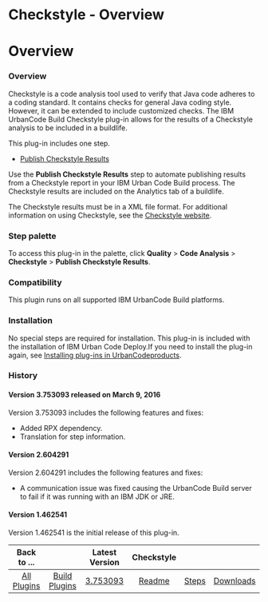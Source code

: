 
Checkstyle - Overview
=====================

# Overview


### Overview




Checkstyle is a code analysis tool used to verify that Java code adheres to a coding standard. It contains checks for general Java coding style. However, it can be extended to include customized checks. The IBM UrbanCode Build Checkstyle plug-in allows for the results of a Checkstyle analysis to be included in a buildlife.

This plug-in includes one step.

* [Publish Checkstyle Results](#publish_checkstyle_results)

Use the **Publish Checkstyle Results** step to automate publishing results from a Checkstyle report in your IBM Urban Code Build process. The Checkstyle results are included on the Analytics tab of a buildlife.

The Checkstyle results must be in a XML file format. For additional information on using Checkstyle, see the [Checkstyle website](http://checkstyle.sourceforge.net).


### **Step palette**

To access this plug-in in the palette, click **Quality** > **Code Analysis** > **Checkstyle** > **Publish Checkstyle Results**.

### Compatibility

This plugin runs on all supported IBM UrbanCode Build platforms.

### Installation

No special steps are required for installation. This plug-in is included with the installation of IBM Urban Code Deploy.If you need to install the plug-in again, see [Installing plug-ins in UrbanCodeproducts](https://community.ibm.com/community/user/wasdevops/blogs/laurel-dickson-bull1/2022/06/13/install-plugins "Installing plug-ins in UrbanCode products").

### History

#### Version 3.753093 released on March 9, 2016

Version 3.753093 includes the following features and fixes:

* Added RPX dependency.
* Translation for step information.

#### Version 2.604291

Version 2.604291 includes the following features and fixes:

* A communication issue was fixed causing the UrbanCode Build server to fail if it was running with an IBM JDK or JRE.

#### Version 1.462541

Version 1.462541 is the initial release of this plug-in.


|Back to ...||Latest Version|Checkstyle |||
| :---: | :---: | :---: | :---: | :---: | :---: |
|[All Plugins](../../index.md)|[Build Plugins](../README.md)|[3.753093](https://raw.githubusercontent.com/UrbanCode/IBM-UCB-PLUGINS/main/files/checkstyle/checkstyle-3.753093.zip)|[Readme](README.md)|[Steps](steps.md)|[Downloads](downloads.md)|
